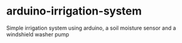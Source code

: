 # arduino-irrigation-system
Simple irrigation system using arduino, a soil moisture sensor and a windshield washer pump
